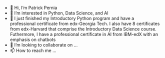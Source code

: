 - 👋 Hi, I’m Patrick Pernia
- 👀 I’m interested in Python, Data Science, and AI
- 🌱 I just finished my Introductory Python program and have a professional certificate from edx-Georgia Tech. I also have 8 certificates from edx-Harvard that comprise 
the Introductory Data Science course. Futhermore, I have a professional certificate in AI from IBM-edX with an emphasis on chatbots
- 💞️ I’m looking to collaborate on ...
- 📫 How to reach me ...

<!---
ppernia/ppernia is a ✨ special ✨ repository because its `README.md` (this file) appears on your GitHub profile.
You can click the Preview link to take a look at your changes.
--->
